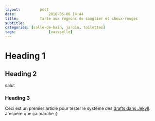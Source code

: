 ```yaml
---
layout:			post
date:				2016-05-06 14:44
title:			Tarte aux rognons de sanglier et choux-rouges
subtitle:		
categories:	[salle-de-bain, jardin, toilettes]
tags:				[vaisselle]
---
```


# Heading 1

## Heading 2
salut

### Heading 3
Ceci est un premier article pour tester le système des <a href="https://jekyllrb.com/docs/drafts/" target="_blank">drafts dans Jekyll</a>. J'espère que ça marche :)